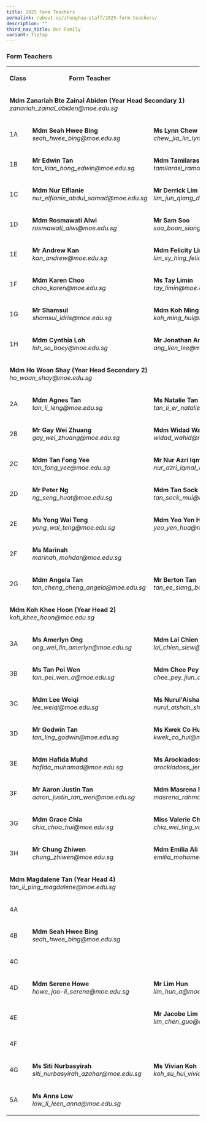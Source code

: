 ```yaml
---
title: 2025 Form Teachers
permalink: /about-us/zhenghua-staff/2025-form-teachers/
description: ""
third_nav_title: Our Family
variant: tiptap
---
```

<h3>Form Teachers</h3>
<table style="minWidth: 100px">
<colgroup>
<col>
<col>
<col>
<col>
</colgroup>
<tbody>
<tr>
<th rowspan="1" colspan="1">
<p><strong>Class</strong>
</p>
</th>
<th rowspan="1" colspan="1">
<p><strong>Form Teacher</strong>
</p>
</th>
<th rowspan="1" colspan="1">
<p><strong>Form Teacher</strong>
</p>
</th>
<th rowspan="1" colspan="1">
<p><strong>Form Teacher</strong>
</p>
</th>
</tr>
<tr>
<td rowspan="1" colspan="4">
<p><strong>Mdm Zanariah Bte Zainal Abiden (Year Head Secondary 1)</strong>
<br><em>zanariah_zainal_abiden@moe.edu.sg</em>
</p>
</td>
</tr>
<tr>
<td rowspan="1" colspan="1">
<p>1A</p>
</td>
<td rowspan="1" colspan="1">
<p><strong>Mdm Seah Hwee Bing</strong>
<br><em>seah_hwee_bing@moe.edu.sg</em>
</p>
</td>
<td rowspan="1" colspan="1">
<p><strong>Ms Lynn Chew</strong>
<br><em>chew_jia_lin_lynn@moe.edu.sg</em>
</p>
</td>
<td rowspan="1" colspan="1">
<p></p>
</td>
</tr>
<tr>
<td rowspan="1" colspan="1">
<p>1B</p>
</td>
<td rowspan="1" colspan="1">
<p><strong>Mr Edwin Tan</strong>
<br><em>tan_kian_hong_edwin@moe.edu.sg</em>
</p>
</td>
<td rowspan="1" colspan="1">
<p><strong>Mdm Tamilarasi</strong>
<br><em>tamilarasi_ramaiya@moe.edu.sg</em>
</p>
</td>
<td rowspan="1" colspan="1">
<p></p>
</td>
</tr>
<tr>
<td rowspan="1" colspan="1">
<p>1C</p>
</td>
<td rowspan="1" colspan="1">
<p><strong>Mdm Nur Elfianie</strong>
<br><em>nur_elfianie_abdul_samad@moe.edu.sg</em>
</p>
</td>
<td rowspan="1" colspan="1">
<p><strong>Mr Derrick Lim</strong>
<br><em>lim_jun_qiang_derrick@moe.edu.sg</em>
</p>
</td>
<td rowspan="1" colspan="1">
<p></p>
</td>
</tr>
<tr>
<td rowspan="1" colspan="1">
<p>1D</p>
</td>
<td rowspan="1" colspan="1">
<p><strong>Mdm Rosmawati Alwi</strong>
<br><em>rosmawati_alwi@moe.edu.sg</em>
</p>
</td>
<td rowspan="1" colspan="1">
<p><strong>Mr Sam Soo</strong>
<br><em>soo_boon_siang@moe.edu.sg</em>
</p>
</td>
<td rowspan="1" colspan="1">
<p></p>
</td>
</tr>
<tr>
<td rowspan="1" colspan="1">
<p>1E</p>
</td>
<td rowspan="1" colspan="1">
<p><strong>Mr Andrew Kan</strong>
<br><em>kan_andrew@moe.edu.sg</em>
</p>
</td>
<td rowspan="1" colspan="1">
<p><strong>Mdm Felicity Lim</strong>
<br><em>lim_sy_hing_felicity@moe.edu.sg</em>
</p>
</td>
<td rowspan="1" colspan="1">
<p></p>
</td>
</tr>
<tr>
<td rowspan="1" colspan="1">
<p>1F</p>
</td>
<td rowspan="1" colspan="1">
<p><strong>Mdm Karen Choo</strong>
<br><em>choo_karen@moe.edu.sg</em>
</p>
</td>
<td rowspan="1" colspan="1">
<p><strong>Ms Tay Limin</strong>
<br><em>tay_limin@moe.edu.sg</em>
</p>
</td>
<td rowspan="1" colspan="1">
<p></p>
</td>
</tr>
<tr>
<td rowspan="1" colspan="1">
<p>1G</p>
</td>
<td rowspan="1" colspan="1">
<p><strong>Mr Shamsul</strong>
<br><em>shamsul_idris@moe.edu.sg</em>
</p>
</td>
<td rowspan="1" colspan="1">
<p><strong>Mdm Koh Ming Hui</strong>
<br><em>koh_ming_hui@moe.edu.sg</em>
</p>
</td>
<td rowspan="1" colspan="1">
<p></p>
</td>
</tr>
<tr>
<td rowspan="1" colspan="1">
<p>1H</p>
</td>
<td rowspan="1" colspan="1">
<p><strong>Mdm Cynthia Loh</strong>
<br><em>loh_so_boey@moe.edu.sg</em>
</p>
</td>
<td rowspan="1" colspan="1">
<p><strong>Mr Jonathan Ang</strong>
<br><em>ang_lien_lee@moe.edu.sg</em>
</p>
</td>
<td rowspan="1" colspan="1">
<p></p>
</td>
</tr>
<tr>
<td rowspan="1" colspan="4">
<p><strong>Mdm Ho Woan Shay (Year Head Secondary 2)</strong>
<br><em>ho_woan_shay@moe.edu.sg</em>
</p>
</td>
</tr>
<tr>
<td rowspan="1" colspan="1">
<p>2A</p>
</td>
<td rowspan="1" colspan="1">
<p><strong>Mdm Agnes Tan</strong>
<br><em>tan_li_leng@moe.edu.sg</em>
</p>
</td>
<td rowspan="1" colspan="1">
<p><strong>Ms Natalie Tan</strong>
<br><em>tan_li_er_natalie@moe.edu.sg</em>
</p>
</td>
<td rowspan="1" colspan="1">
<p></p>
</td>
</tr>
<tr>
<td rowspan="1" colspan="1">
<p>2B</p>
</td>
<td rowspan="1" colspan="1">
<p><strong>Mr Gay Wei Zhuang</strong>
<br><em>gay_wei_zhuang@moe.edu.sg</em>
</p>
</td>
<td rowspan="1" colspan="1">
<p><strong>Mdm Widad Wahid</strong>
<br><em>widad_wahid@moe.edu.sg</em>
</p>
</td>
<td rowspan="1" colspan="1">
<p></p>
</td>
</tr>
<tr>
<td rowspan="1" colspan="1">
<p>2C</p>
</td>
<td rowspan="1" colspan="1">
<p><strong>Mdm Tan Fong Yee</strong>
<br><em>tan_fong_yee@moe.edu.sg</em>
</p>
</td>
<td rowspan="1" colspan="1">
<p><strong>Mr Nur Azri Iqmal</strong>
<br><em>nur_azri_iqmal_mahadir@moe.edu.sg</em>
</p>
</td>
<td rowspan="1" colspan="1">
<p></p>
</td>
</tr>
<tr>
<td rowspan="1" colspan="1">
<p>2D</p>
</td>
<td rowspan="1" colspan="1">
<p><strong>Mr Peter Ng</strong>
<br><em>ng_seng_huat@moe.edu.sg</em>
</p>
</td>
<td rowspan="1" colspan="1">
<p><strong>Mdm Tan Sock Mui</strong>
<br><em>tan_sock_mui@moe.edu.sg</em>
</p>
</td>
<td rowspan="1" colspan="1">
<p></p>
</td>
</tr>
<tr>
<td rowspan="1" colspan="1">
<p>2E</p>
</td>
<td rowspan="1" colspan="1">
<p><strong>Ms Yong Wai Teng</strong>
<br><em>yong_wai_teng@moe.edu.sg</em>
</p>
</td>
<td rowspan="1" colspan="1">
<p><strong>Mdm Yeo Yen Hua</strong>
<br><em>yeo_yen_hua@moe.edu.sg</em>
</p>
</td>
<td rowspan="1" colspan="1">
<p><strong>Mdm Ng Shu Ting Melissa</strong>
<br><em>melissa_ng_shu_ting@moe.edu.sg</em>
</p>
</td>
</tr>
<tr>
<td rowspan="1" colspan="1">
<p>2F</p>
</td>
<td rowspan="1" colspan="1">
<p><strong>Ms Marinah</strong>
<br><em>marinah_mohdar@moe.edu.sg</em>
</p>
</td>
<td rowspan="1" colspan="1">
<p></p>
</td>
<td rowspan="1" colspan="1">
<p></p>
</td>
</tr>
<tr>
<td rowspan="1" colspan="1">
<p>2G</p>
</td>
<td rowspan="1" colspan="1">
<p><strong>Mdm Angela Tan</strong>
<br><em>tan_cheng_cheng_angela@moe.edu.sg</em>
</p>
</td>
<td rowspan="1" colspan="1">
<p><strong>Mr Berton Tan</strong>
<br><em>tan_ee_siang_berton@moe.edu.sg</em>
</p>
</td>
<td rowspan="1" colspan="1">
<p></p>
</td>
</tr>
<tr>
<td rowspan="1" colspan="4">
<p><strong>Mdm Koh Khee Hoon (Year Head 2)</strong>
<br><em>koh_khee_hoon@moe.edu.sg</em>
</p>
</td>
</tr>
<tr>
<td rowspan="1" colspan="1">
<p>3A</p>
</td>
<td rowspan="1" colspan="1">
<p><strong>Ms Amerlyn Ong</strong>
<br><em>ong_wei_lin_amerlyn@moe.edu.sg</em>
</p>
</td>
<td rowspan="1" colspan="1">
<p><strong>Mdm Lai Chien Siew</strong>
<br><em>lai_chien_siew@moe.edu.sg</em>
</p>
</td>
<td rowspan="1" colspan="1">
<p></p>
</td>
</tr>
<tr>
<td rowspan="1" colspan="1">
<p>3B</p>
</td>
<td rowspan="1" colspan="1">
<p><strong>Ms Tan Pei Wen</strong>
<br><em>tan_pei_wen_a@moe.edu.sg</em>
</p>
</td>
<td rowspan="1" colspan="1">
<p><strong>Mdm Chee Pey Jiun</strong>
<br><em>chee_pey_jiun_a@moe.edu.sg</em>
</p>
</td>
<td rowspan="1" colspan="1">
<p></p>
</td>
</tr>
<tr>
<td rowspan="1" colspan="1">
<p>3C</p>
</td>
<td rowspan="1" colspan="1">
<p><strong>Mdm Lee Weiqi</strong>
<br><em>lee_weiqi@moe.edu.sg</em>
</p>
</td>
<td rowspan="1" colspan="1">
<p><strong>Ms Nurul'Aishah Bte Shuhaimi</strong>
<br><em>nurul_aishah_shuhai@moe.edu.sg</em>
</p>
</td>
<td rowspan="1" colspan="1">
<p></p>
</td>
</tr>
<tr>
<td rowspan="1" colspan="1">
<p>3D</p>
</td>
<td rowspan="1" colspan="1">
<p><strong>Mr Godwin Tan</strong>
<br><em>tan_ling_godwin@moe.edu.sg</em>
</p>
</td>
<td rowspan="1" colspan="1">
<p><strong>Ms Kwek Co Hui</strong>
<br><em>kwek_co_hui@moe.edu.sg</em>
</p>
</td>
<td rowspan="1" colspan="1">
<p></p>
</td>
</tr>
<tr>
<td rowspan="1" colspan="1">
<p>3E</p>
</td>
<td rowspan="1" colspan="1">
<p><strong>Mdm Hafida Muhd</strong>
<br><em>hafida_muhamad@moe.edu.sg</em>
</p>
</td>
<td rowspan="1" colspan="1">
<p><strong>Ms Arockiadoss Jency Gracia Lourdes</strong>
<br><em>arockiadoss_jency_gracia_lourdes@moe.edu.sg</em>
</p>
</td>
<td rowspan="1" colspan="1">
<p></p>
</td>
</tr>
<tr>
<td rowspan="1" colspan="1">
<p>3F</p>
</td>
<td rowspan="1" colspan="1">
<p><strong>Mr Aaron Justin Tan</strong>
<br><em>aaron_justin_tan_wen@moe.edu.sg</em>
</p>
</td>
<td rowspan="1" colspan="1">
<p><strong>Mdm Masrena Rahmat</strong>
<br><em>masrena_rahmat@moe.edu.sg</em>
</p>
</td>
<td rowspan="1" colspan="1">
<p></p>
</td>
</tr>
<tr>
<td rowspan="1" colspan="1">
<p>3G</p>
</td>
<td rowspan="1" colspan="1">
<p><strong>Mdm Grace Chia</strong>
<br><em>chia_choo_hui@moe.edu.sg</em>
</p>
</td>
<td rowspan="1" colspan="1">
<p><strong>Miss Valerie Chia</strong>
<br><em>chia_wei_ting_valerie@moe.edu.sg</em>
</p>
</td>
<td rowspan="1" colspan="1">
<p></p>
</td>
</tr>
<tr>
<td rowspan="1" colspan="1">
<p>3H</p>
</td>
<td rowspan="1" colspan="1">
<p><strong>Mr Chung Zhiwen</strong>
<br><em>chung_zhiwen@moe.edu.sg</em>
</p>
</td>
<td rowspan="1" colspan="1">
<p><strong>Mdm Emilia Ali</strong>
<br><em>emilia_mohamed_ali@schools.gov.sg@moe.edu.sg</em>
</p>
</td>
<td rowspan="1" colspan="1">
<p></p>
</td>
</tr>
<tr>
<td rowspan="1" colspan="4">
<p><strong>Mdm Magdalene Tan (Year Head 4)</strong>
<br><em>tan_li_ping_magdalene@moe.edu.sg</em>
</p>
</td>
</tr>
<tr>
<td rowspan="1" colspan="1">
<p>4A</p>
</td>
<td rowspan="1" colspan="1">
<p></p>
</td>
<td rowspan="1" colspan="1">
<p></p>
</td>
<td rowspan="1" colspan="1">
<p></p>
</td>
</tr>
<tr>
<td rowspan="1" colspan="1">
<p>4B</p>
</td>
<td rowspan="1" colspan="1">
<p><strong>Mdm Seah Hwee Bing</strong>
<br><em>seah_hwee_bing@moe.edu.sg</em>
</p>
</td>
<td rowspan="1" colspan="1">
<p></p>
</td>
<td rowspan="1" colspan="1">
<p></p>
</td>
</tr>
<tr>
<td rowspan="1" colspan="1">
<p>4C</p>
</td>
<td rowspan="1" colspan="1">
<p></p>
</td>
<td rowspan="1" colspan="1">
<p></p>
</td>
<td rowspan="1" colspan="1">
<p></p>
</td>
</tr>
<tr>
<td rowspan="1" colspan="1">
<p>4D</p>
</td>
<td rowspan="1" colspan="1">
<p><strong>Mdm Serene Howe</strong>
<br><em>howe_joo-li_serene@moe.edu.sg</em>
</p>
</td>
<td rowspan="1" colspan="1">
<p><strong>Mr Lim Hun</strong>
<br><em>lim_hun_a@moe.edu.sg</em>
</p>
</td>
<td rowspan="1" colspan="1">
<p></p>
</td>
</tr>
<tr>
<td rowspan="1" colspan="1">
<p>4E</p>
</td>
<td rowspan="1" colspan="1">
<p></p>
</td>
<td rowspan="1" colspan="1">
<p><strong>Mr Jacobe Lim </strong>
<br><em>lim_chen_guo@moe.edu.sg</em>
</p>
</td>
<td rowspan="1" colspan="1">
<p></p>
</td>
</tr>
<tr>
<td rowspan="1" colspan="1">
<p>4F</p>
</td>
<td rowspan="1" colspan="1">
<p></p>
</td>
<td rowspan="1" colspan="1">
<p></p>
</td>
<td rowspan="1" colspan="1">
<p></p>
</td>
</tr>
<tr>
<td rowspan="1" colspan="1">
<p>4G</p>
</td>
<td rowspan="1" colspan="1">
<p><strong>Ms Siti Nurbasyirah</strong>
<br><em>siti_nurbasyirah_azahar@moe.edu.sg</em>
</p>
</td>
<td rowspan="1" colspan="1">
<p><strong>Ms Vivian Koh</strong>
<br><em>koh_su_hui_vivian@moe.edu.sg</em>
</p>
</td>
<td rowspan="1" colspan="1">
<p><strong>Ms Chew Jia Lin Lynn</strong>
<br><em>chew_jia_lin_lynn@moe.edu.sg</em>
</p>
</td>
</tr>
<tr>
<td rowspan="1" colspan="1">
<p>5A</p>
</td>
<td rowspan="1" colspan="1">
<p><strong>Ms Anna Low</strong>
<br><em>low_li_leen_anna@moe.edu.sg</em>
</p>
</td>
<td rowspan="1" colspan="1">
<p></p>
</td>
<td rowspan="1" colspan="1">
<p></p>
</td>
</tr>
</tbody>
</table>
<p></p>